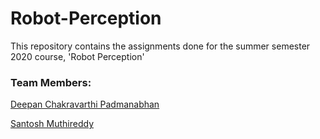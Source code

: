 # Robot-Perception

This repository contains the assignments done for the summer semester 2020 course, 'Robot Perception'

### Team Members:

[Deepan Chakravarthi Padmanabhan](https://github.com/DeepanChakravarthiPadmanabhan)

[Santosh Muthireddy](https://github.com/santoshreddy254/Robot-Perception)
